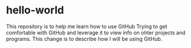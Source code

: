 # hello-world
This repository is to help me learn how to use GitHub
Trying to get comfortable with GitHub and leverage it to view info on ohter projects and programs.
This change is to describe how I will be using GitHub.
